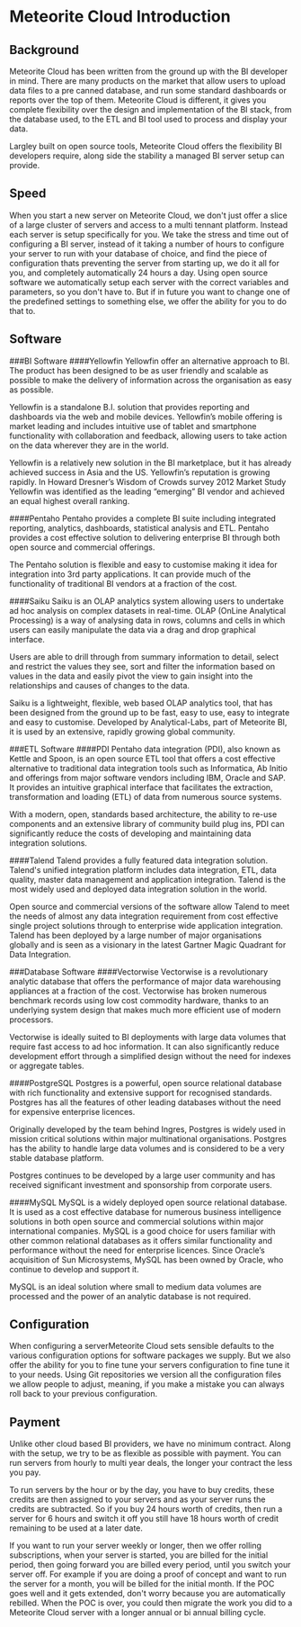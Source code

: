 Meteorite Cloud Introduction
============================

Background
----------
Meteorite Cloud has been written from the ground up with the BI developer in mind. There are many products on the market
that allow users to upload data files to a pre canned database, and run some standard dashboards or reports over the top
of them. Meteorite Cloud is different, it gives you complete flexibility over the design and implementation of the BI stack,
from the database used, to the ETL and BI tool used to process and display your data.

Largley built on open source tools, Meteorite Cloud offers the flexibility BI developers require, along side the stability
a managed BI server setup can provide.

Speed
-----
When you start a new server on Meteorite Cloud, we don't just offer a slice of a large cluster of servers and access to a multi
tennant platform. Instead each server is setup specifically for you. We take the stress and time out of configuring a BI server,
instead of it taking a number of hours to configure your server to run with your database of choice, and find the piece of
configuration thats preventing the server from starting up, we do it all for you, and completely automatically 24 hours a day.
Using open source software we automatically setup each server with the correct variables and parameters, so you don't have to.
But if in future you want to change one of the predefined settings to something else, we offer the ability for you to do that to.

Software
--------

###BI Software
####Yellowfin
Yellowfin offer an alternative approach to BI. The product has been designed to be as user friendly and scalable as possible
to make the delivery of information across the organisation as easy as possible.

Yellowfin is a standalone B.I. solution that provides reporting and dashboards via the web and mobile devices.
Yellowfin’s mobile offering is market leading and includes intuitive use of tablet and smartphone functionality with
collaboration and feedback, allowing users to take action on the data wherever they are in the world.

Yellowfin is a relatively new solution in the BI marketplace, but it has already achieved success in Asia and the US.
Yellowfin’s reputation is growing rapidly. In Howard Dresner’s Wisdom of Crowds survey 2012 Market Study Yellowfin was
identified as the leading “emerging” BI vendor and achieved an equal highest overall ranking.

####Pentaho
Pentaho provides a complete BI suite including integrated reporting, analytics, dashboards, statistical analysis and ETL.
Pentaho provides a cost effective solution to delivering enterprise BI through both open source and commercial offerings.

The Pentaho solution is flexible and easy to customise making it idea for integration into 3rd party applications.
It can provide much of the functionality of traditional BI vendors at a fraction of the cost.

####Saiku
Saiku is an OLAP analytics system allowing users to undertake ad hoc analysis on complex datasets in real-time.
OLAP (OnLine Analytical Processing) is a way of analysing data in rows, columns and cells in which users can easily
manipulate the data via a drag and drop graphical interface.

Users are able to drill through from summary information to detail, select and restrict the values they see, sort and
filter the information based on values in the data and easily pivot the view to gain insight into the relationships and
causes of changes to the data.

Saiku is a lightweight, flexible, web based OLAP analytics tool, that has been designed from the ground up to be fast,
easy to use, easy to integrate and easy to customise. Developed by Analytical-Labs, part of Meteorite BI, it is used by
an extensive, rapidly growing global community.

###ETL Software
####PDI
Pentaho data integration (PDI), also known as Kettle and Spoon, is an open source ETL tool that offers a cost effective
alternative to traditional data integration tools such as Informatica, Ab Initio and offerings from major software vendors including IBM, Oracle and SAP. It provides an intuitive graphical interface that facilitates the extraction, transformation and loading (ETL) of data from numerous source systems.

With a modern, open, standards based architecture, the ability to re-use components and an extensive library of community
build plug ins, PDI can significantly reduce the costs of developing and maintaining data integration solutions.

####Talend
Talend provides a fully featured data integration solution. Talend's unified integration platform includes data integration,
ETL, data quality, master data management and application integration. Talend is the most widely used and deployed data
integration solution in the world.

Open source and commercial versions of the software allow Talend to meet the needs of almost any data integration requirement
from cost effective single project solutions through to enterprise wide application integration. Talend has been deployed
by a large number of major organisations globally and is seen as a visionary in the latest Gartner Magic Quadrant for
Data Integration.

###Database Software
####Vectorwise
Vectorwise is a revolutionary analytic database that offers the performance of major data warehousing appliances at a
fraction of the cost.  Vectorwise has broken numerous benchmark records using low cost commodity hardware, thanks to an
underlying system design that makes much more efficient use of modern processors.

Vectorwise is ideally suited to BI deployments with large data volumes that require fast access to ad hoc information.
It can also significantly reduce development effort through a simplified design without the need for indexes or aggregate
tables.

####PostgreSQL
Postgres is a powerful, open source relational database with rich functionality and extensive support for recognised standards.
Postgres has all the features of other leading databases without the need for expensive enterprise licences.

Originally developed by the team behind Ingres, Postgres is widely used in mission critical solutions within major
multinational organisations. Postgres has the ability to handle large data volumes and is considered to be a very stable
database platform.

Postgres continues to be developed by a large user community and has received significant investment and sponsorship from
corporate users.

####MySQL
MySQL is a widely deployed open source relational database. It is used as a cost effective database for numerous business
intelligence solutions in both open source and commercial solutions within major international companies. MySQL is a good
choice for users familiar with other common relational databases as it offers similar functionality and performance without
the need for enterprise licences. Since Oracle’s acquisition of Sun Microsystems, MySQL has been owned by Oracle, who
continue to develop and support it.

MySQL is an ideal solution where small to medium data volumes are processed and the power of an analytic database is not
required.

Configuration
-------------
When configuring a serverMeteorite Cloud sets sensible defaults to the various configuration options for software packages
we supply. But we also offer the ability for you to fine tune your servers configuration to fine tune it to your needs.
Using Git repositories we version all the configuration files we allow people to adjust, meaning, if you make a mistake
you can always roll back to your previous configuration.

Payment
-------
Unlike other cloud based BI providers, we have no minimum contract. Along with the setup, we try to be as flexible as possible with
payment. You can run servers from hourly to multi year deals, the longer your contract the less you pay.

To run servers by the hour or by the day, you have to buy credits, these credits are then assigned to your servers and
as your server runs the credits are subtracted. So if you buy 24 hours worth of credits, then run a server for 6 hours and
switch it off you still have 18 hours worth of credit remaining to be used at a later date.

If you want to run your server weekly or longer, then we offer rolling subscriptions, when your server is started, you are billed
for the initial period, then going forward you are billed every period, until you switch your server off. For example if you are
doing a proof of concept and want to run the server for a month, you will be billed for the initial month. If the POC goes well and
it gets extended, don't worry because you are automatically rebilled. When the POC is over, you could then migrate the work you did
to a Meteorite Cloud server with a longer annual or bi annual billing cycle.
